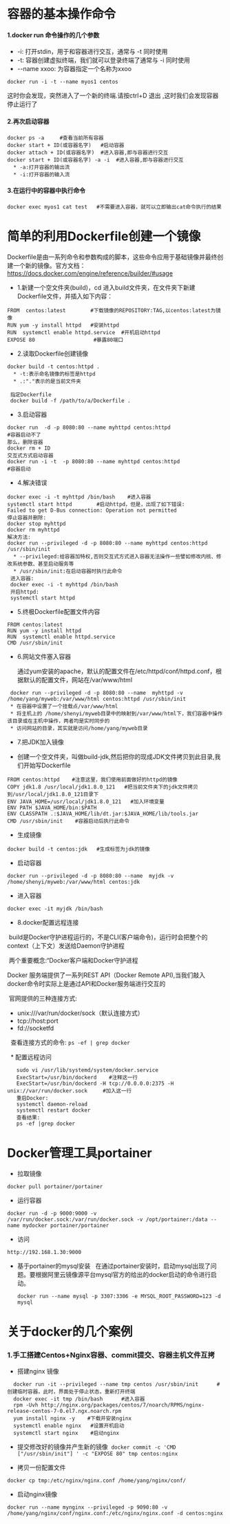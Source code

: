 # 容器的基本操作命令

#### 1.docker run 命令操作的几个参数
* -i: 打开stdin，用于和容器进行交互，通常与 -t 同时使用
* -t: 容器创建虚拟终端，我们就可以登录终端了通常与 -i 同时使用
* --name xxoo: 为容器指定一个名称为xxoo

```
docker run -i -t --name myos1 centos
```
这时你会发现，突然进入了一个新的终端.请按ctrl+D 退出 ,这时我们会发现容器停止运行了

#### 2.再次启动容器
```
docker ps -a     #查看当前所有容器
docker start + ID(或容器名字)   #启动容器
docker attach + ID(或容器名字)  #进入容器,即与容器进行交互
docker start + ID(或容器名字) -a -i  #进入容器,即与容器进行交互
  * -a:打开容器的输出流
  * -i:打开容器的输入流
```

#### 3.在运行中的容器中执行命令
```
docker exec myos1 cat test   #不需要进入容器，就可以立即输出cat命令执行的结果
```

# 简单的利用Dockerfile创建一个镜像

  Dockerfile是由一系列命令和参数构成的脚本，这些命令应用于基础镜像并最终创建一个新的镜像。官方文档：
  https://docs.docker.com/engine/reference/builder/#usage

* 1.新建一个空文件夹(build)，cd 进入build文件夹，在文件夹下新建Dockerfile文件，并插入如下内容：
```
FROM  centos:latest        #下载镜像的REPOSITORY:TAG,以centos:latest为镜像
RUN yum -y install httpd   #安装httpd
RUN  systemctl enable httpd.service  #开机启动httpd
EXPOSE 80                   #暴露80端口
```
* 2.读取Dockerfile创建镜像
```
docker build -t centos:httpd .
  * -t:表示命名镜像的标签是httpd
  * .:"."表示的是当前文件夹
 
 指定Dockerfile
 docker build -f /path/to/a/Dockerfile .
```
* 3.启动容器
```
docker run  -d -p 8080:80 --name myhttpd centos:httpd
#容器启动不了
那么，删除容器
docker rm + ID
交互式方式启动容器
docker run -i -t  -p 8080:80 --name myhttpd centos:httpd
#容器启动
```
* 4.解决错误
```
docker exec -i -t myhttpd /bin/bash    #进入容器
systemctl start httpd        #启动httpd，但是，出现了如下错误:
Failed to get D-Bus connection: Operation not permitted
停止容器并删除:
docker stop myhttpd
docker rm myhttpd
解决方法:
docker run --privileged -d -p 8080:80 --name myhttpd centos:httpd /usr/sbin/init
  * --privileged:给容器加特权,否则交互式方式进入容器无法操作一些譬如修改内核、修改系统参数、甚至启动服务等
  * /usr/sbin/init:在启动容器时执行此命令
 进入容器:
 docker exec -i -t myhttpd /bin/bash
 开启httpd:
 systemctl start httpd
```
* 5.终极Dockerfile配置文件内容
```
FROM centos:latest
RUN yum -y install httpd   
RUN  systemctl enable httpd.service 
CMD /usr/sbin/init   
```
* 6.网站文件塞入容器

  通过yum安装的apache，默认的配置文件在/etc/httpd/conf/httpd.conf，根据默认的配置文件，网站在/var/www/html
 ```
  docker run --privileged -d -p 8080:80 --name  myhttpd -v /home/yang/myweb:/var/www/html centos:httpd /usr/sbin/init
  * 在容器中设置了一个挂载点/var/www/html 
  * 将主机上的 /home/shenyi/myweb目录中的映射到/var/www/html下，我们容器中操作该目录或在主机中操作，两者均是实时同步的
  * 访问网站的目录，其实就是访问/home/yang/myweb目录
```
* 7.把JDK加入镜像
 
 * 创建一个空文件夹，叫做build-jdk,然后把你的现成JDK文件拷贝到此目录,我们开始写Dockerfile
 ```
 FROM centos:httpd    #注意这里，我们使用前面做好的httpd的镜像
COPY jdk1.8 /usr/local/jdk1.8.0_121   #把当前文件夹下的jdk文件拷贝到/usr/local/jdk1.8.0_121目录下
ENV JAVA_HOME=/usr/local/jdk1.8.0_121   #加入环境变量
ENV PATH $JAVA_HOME/bin:$PATH           
ENV CLASSPATH .:$JAVA_HOME/lib/dt.jar:$JAVA_HOME/lib/tools.jar
CMD /usr/sbin/init    #容器启动后执行此命令
```
 * 生成镜像
 ```
 docker build -t centos:jdk   #生成标签为jdk的镜像
 ```
 * 启动容器
```
docker run --privileged -d -p 8080:80 --name  myjdk -v /home/shenyi/myweb:/var/www/html centos:jdk
```
* 进入容器
```
docker exec -it myjdk /bin/bash
```
* 8.docker配置远程连接

  build是Docker守护进程运行的，不是CLI(客户端命令)，运行时会把整个的context（上下文）发送给Daemon守护进程
  
  两个重要概念:“Docker客户端和Docker守护进程
  
  Docker 服务端提供了一系列REST API（Docker Remote API),当我们敲入docker命令时实际上是通过API和Docker服务端进行交互的
  
  官网提供的三种连接方式:
   * unix:///var/run/docker/sock（默认连接方式）
   * tcp://host:port
   * fd://socketfd
   
   查看连接方式的命令:
   `
    ps -ef | grep docker
    `
    
   * 配置远程访问
    
 ```
    sudo vi /usr/lib/systemd/system/docker.service 
    ExecStart=/usr/bin/dockerd    #注释这一行
    ExecStart=/usr/bin/dockerd -H tcp://0.0.0.0:2375 -H unix://var/run/docker.sock     #加入这一行
    重启Docker:
    systemctl daemon-reload
    systemctl restart docker
    查看结果:
    ps -ef |grep docker
```
# Docker管理工具portainer

 * 拉取镜像
 
 `
 docker pull portainer/portainer
`
 * 运行容器
 
 `
 docker run -d -p 9000:9000 -v /var/run/docker.sock:/var/run/docker.sock -v /opt/portainer:/data --name mydocker portainer/portainer
`
 * 访问
 
 `
 http://192.168.1.30:9000
 `
 * 基于portainer的mysql安装
   在通过portainer安装时，启动mysql出现了问题。要根据阿里云镜像源平台mysql官方的给出的docker启动的命令进行启动。
   
   `
   docker run --name mysql -p 3307:3306 -e MYSQL_ROOT_PASSWORD=123 -d mysql
  `
  
# 关于docker的几个案例 
  
### 1.手工搭建Centos+Nginx容器、commit提交、容器主机文件互拷
  
 * 搭建nginx 镜像
  
```
  docker run -it --privileged --name tmp centos /usr/sbin/init      #创建临时容器，此时，界面处于停止状态，重新打开终端
  docker exec -it tmp /bin/bash      #进入容器
  rpm -Uvh http://nginx.org/packages/centos/7/noarch/RPMS/nginx-release-centos-7-0.el7.ngx.noarch.rpm
  yum install nginx -y    #下载并安装nginx
  systemctl enable nginx   #设置开机启动
  systemctl start nginx    #启动nginx
```
  
 * 提交修改好的镜像并产生新的镜像
  `
  docker commit -c 'CMD ["/usr/sbin/init"] ' -c "EXPOSE 80" tmp centos:nginx
  `
  
 * 拷贝一份配置文件
  
  `
  docker cp tmp:/etc/nginx/nginx.conf /home/yang/nginx/conf/
  `
  
 * 启动nginx镜像
  
  `
  docker run --name mynginx --privileged -p 9090:80 -v /home/yang/nginx/conf/nginx.conf:/etc/nginx/nginx.conf -d centos:nginx
  `
 

   
 












